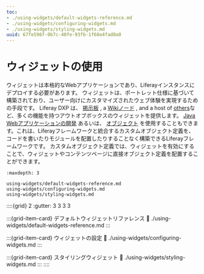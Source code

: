 ```yaml
---
toc:
- ./using-widgets/default-widgets-reference.md
- ./using-widgets/configuring-widgets.md
- ./using-widgets/styling-widgets.md
uuid: 67fe596f-0b7c-40fe-93fb-1f68e4fad0a0
---
```

# ウィジェットの使用

ウィジェットは本格的なWebアプリケーションであり、Liferayインスタンスにデプロイする必要があります。 ウィジェットは、ポートレット仕様に基づいて構築されており、ユーザー向けにカスタマイズされたウェブ体験を実現するための手段です。 Liferay DXP は、 [掲示板](https://learn.liferay.com/dxp/latest/ja/collaboration-and-social/message-boards.html) , a [Wikiノード](https://learn.liferay.com/dxp/latest/ja/collaboration-and-social/wiki.html) , and a host of [others](./using-widgets/default-widgets-reference.md)など、多くの機能を持つアウトオブボックスのウィジェットを提供します。 [Java Webアプリケーションの開発](https://learn.liferay.com/dxp/latest/ja/building-applications/developing-a-java-web-application.html) あるいは、 [オブジェクト](../../../building-applications/objects.md) を使用することもできます。これは、Liferayフレームワークと統合するカスタムオブジェクト定義を、コードを書いたりモジュールを配置したりすることなく構築できるLiferayフレームワークです。 カスタムオブジェクト定義では、ウィジェットを有効にすることで、ウィジェットやコンテンツページに直接オブジェクト定義を配置することができます。

```{toctree}
:maxdepth: 3

using-widgets/default-widgets-reference.md
using-widgets/configuring-widgets.md
using-widgets/styling-widgets.md
```

::::{grid} 2
:gutter: 3 3 3 3

:::{grid-item-card} デフォルトウィジェットリファレンス
:link: ./using-widgets/default-widgets-reference.md
:::

:::{grid-item-card} ウィジェットの設定
:link: ./using-widgets/configuring-widgets.md
:::

:::{grid-item-card} スタイリングウィジェット
:link: ./using-widgets/styling-widgets.md
:::
::::
